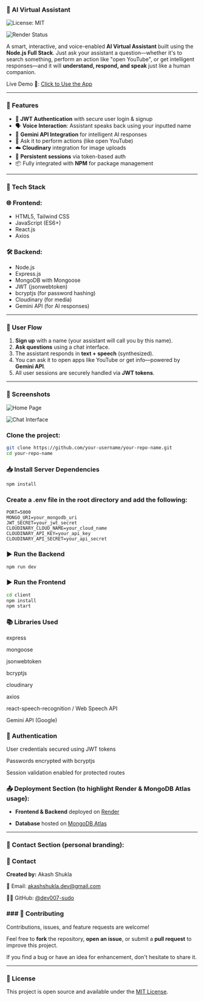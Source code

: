 ### 🤖 AI Virtual Assistant
![License: MIT](https://img.shields.io/badge/License-MIT-yellow.svg?style=for-the-badge)  

![Render Status](https://img.shields.io/badge/Render-Deployed-blueviolet?style=for-the-badge&logo=render)

A smart, interactive, and voice-enabled **AI Virtual Assistant** built using the **Node.js Full Stack**. Just ask your assistant a question—whether it's to search something, perform an action like "open YouTube", or get intelligent responses—and it will **understand, respond, and speak** just like a human companion.

Live Demo 🔗: [Click to Use the App](https://virtual-assistant-1-p3xa.onrender.com)

---

### 🚀 Features

- 🔐 **JWT Authentication** with secure user login & signup
- 🗣️ **Voice Interaction**: Assistant speaks back using your inputted name
- 💬 **Gemini API Integration** for intelligent AI responses
- 🧠 Ask it to perform actions (like open YouTube)
- ☁️ **Cloudinary** integration for image uploads
- 🔁 **Persistent sessions** via token-based auth
- 📦 Fully integrated with **NPM** for package management

---

### 🧰 Tech Stack

### 🌐 Frontend:
- HTML5, Tailwind CSS
- JavaScript (ES6+)
- React.js
- Axios

### 🛠️ Backend:
- Node.js
- Express.js
- MongoDB with Mongoose
- JWT (jsonwebtoken)
- bcryptjs (for password hashing)
- Cloudinary (for media)
- Gemini API (for AI responses)

---

### 👤 User Flow

1. **Sign up** with a name (your assistant will call you by this name).
2. **Ask questions** using a chat interface.
3. The assistant responds in **text + speech** (synthesized).
4. You can ask it to open apps like YouTube or get info—powered by **Gemini API**.
5. All user sessions are securely handled via **JWT tokens**.

---

### 📸 Screenshots
![Home Page](link-to-image)

![Chat Interface](link-to-image)

### Clone the project:
```bash
git clone https://github.com/your-username/your-repo-name.git
cd your-repo-name
```
### 📥 Install Server Dependencies
```bash
npm install
```

### Create a .env file in the root directory and add the following:
```env
PORT=5000
MONGO_URI=your_mongodb_uri
JWT_SECRET=your_jwt_secret
CLOUDINARY_CLOUD_NAME=your_cloud_name
CLOUDINARY_API_KEY=your_api_key
CLOUDINARY_API_SECRET=your_api_secret
```

### ▶️ Run the Backend
```bash
npm run dev
```

### ▶️ Run the Frontend
```bash
cd client
npm install
npm start
```

### 📚 Libraries Used
express

mongoose

jsonwebtoken

bcryptjs

cloudinary

axios

react-speech-recognition / Web Speech API

Gemini API (Google)

### 🔐 Authentication
User credentials secured using JWT tokens

Passwords encrypted with bcryptjs

Session validation enabled for protected routes

### 📤 Deployment Section (to highlight Render & MongoDB Atlas usage):

- **Frontend & Backend** deployed on [Render](https://render.com/)

- **Database** hosted on [MongoDB Atlas](https://www.mongodb.com/cloud/atlas)

---

### 📧 Contact Section (personal branding):
### 📧 Contact

**Created by:** Akash Shukla  

📧 Email: [akashshukla.dev@gmail.com](mailto:akashshukla.dev@gmail.com) 

👨‍💻 GitHub: [@dev007-sudo](https://github.com/dev007-sudo)

### ### 🤝 Contributing 
Contributions, issues, and feature requests are welcome!

Feel free to **fork** the repository, **open an issue**, or submit a **pull request** to improve this project.

If you find a bug or have an idea for enhancement, don't hesitate to share it.

---
### 🧾 License
This project is open source and available under the [MIT License](https://opensource.org/licenses/MIT).
